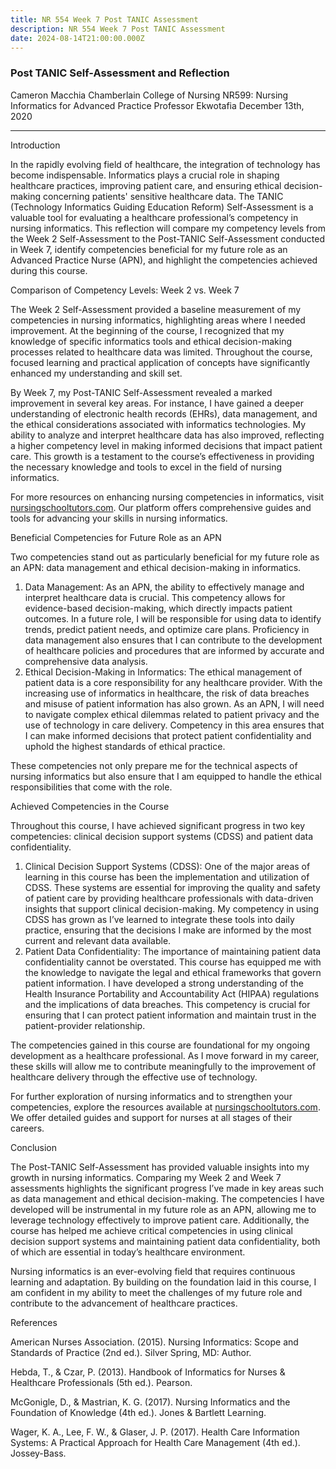 ```yaml
---
title: NR 554 Week 7 Post TANIC Assessment
description: NR 554 Week 7 Post TANIC Assessment
date: 2024-08-14T21:00:00.000Z
---
```


### Post TANIC Self-Assessment and Reflection

Cameron Macchia
Chamberlain College of Nursing
NR599: Nursing Informatics for Advanced Practice
Professor Ekwotafia
December 13th, 2020

***

Introduction

In the rapidly evolving field of healthcare, the integration of technology has become indispensable. Informatics plays a crucial role in shaping healthcare practices, improving patient care, and ensuring ethical decision-making concerning patients' sensitive healthcare data. The TANIC (Technology Informatics Guiding Education Reform) Self-Assessment is a valuable tool for evaluating a healthcare professional’s competency in nursing informatics. This reflection will compare my competency levels from the Week 2 Self-Assessment to the Post-TANIC Self-Assessment conducted in Week 7, identify competencies beneficial for my future role as an Advanced Practice Nurse (APN), and highlight the competencies achieved during this course.

Comparison of Competency Levels: Week 2 vs. Week 7

The Week 2 Self-Assessment provided a baseline measurement of my competencies in nursing informatics, highlighting areas where I needed improvement. At the beginning of the course, I recognized that my knowledge of specific informatics tools and ethical decision-making processes related to healthcare data was limited. Throughout the course, focused learning and practical application of concepts have significantly enhanced my understanding and skill set.

By Week 7, my Post-TANIC Self-Assessment revealed a marked improvement in several key areas. For instance, I have gained a deeper understanding of electronic health records (EHRs), data management, and the ethical considerations associated with informatics technologies. My ability to analyze and interpret healthcare data has also improved, reflecting a higher competency level in making informed decisions that impact patient care. This growth is a testament to the course’s effectiveness in providing the necessary knowledge and tools to excel in the field of nursing informatics.

For more resources on enhancing nursing competencies in informatics, visit [nursingschooltutors.com](https://nursingschooltutors.com). Our platform offers comprehensive guides and tools for advancing your skills in nursing informatics.

Beneficial Competencies for Future Role as an APN

Two competencies stand out as particularly beneficial for my future role as an APN: data management and ethical decision-making in informatics.

1. Data Management: As an APN, the ability to effectively manage and interpret healthcare data is crucial. This competency allows for evidence-based decision-making, which directly impacts patient outcomes. In a future role, I will be responsible for using data to identify trends, predict patient needs, and optimize care plans. Proficiency in data management also ensures that I can contribute to the development of healthcare policies and procedures that are informed by accurate and comprehensive data analysis.
2. Ethical Decision-Making in Informatics: The ethical management of patient data is a core responsibility for any healthcare provider. With the increasing use of informatics in healthcare, the risk of data breaches and misuse of patient information has also grown. As an APN, I will need to navigate complex ethical dilemmas related to patient privacy and the use of technology in care delivery. Competency in this area ensures that I can make informed decisions that protect patient confidentiality and uphold the highest standards of ethical practice.

These competencies not only prepare me for the technical aspects of nursing informatics but also ensure that I am equipped to handle the ethical responsibilities that come with the role.

Achieved Competencies in the Course

Throughout this course, I have achieved significant progress in two key competencies: clinical decision support systems (CDSS) and patient data confidentiality.

1. Clinical Decision Support Systems (CDSS): One of the major areas of learning in this course has been the implementation and utilization of CDSS. These systems are essential for improving the quality and safety of patient care by providing healthcare professionals with data-driven insights that support clinical decision-making. My competency in using CDSS has grown as I’ve learned to integrate these tools into daily practice, ensuring that the decisions I make are informed by the most current and relevant data available.
2. Patient Data Confidentiality: The importance of maintaining patient data confidentiality cannot be overstated. This course has equipped me with the knowledge to navigate the legal and ethical frameworks that govern patient information. I have developed a strong understanding of the Health Insurance Portability and Accountability Act (HIPAA) regulations and the implications of data breaches. This competency is crucial for ensuring that I can protect patient information and maintain trust in the patient-provider relationship.

The competencies gained in this course are foundational for my ongoing development as a healthcare professional. As I move forward in my career, these skills will allow me to contribute meaningfully to the improvement of healthcare delivery through the effective use of technology.

For further exploration of nursing informatics and to strengthen your competencies, explore the resources available at [nursingschooltutors.com](https://nursingschooltutors.com). We offer detailed guides and support for nurses at all stages of their careers.

Conclusion

The Post-TANIC Self-Assessment has provided valuable insights into my growth in nursing informatics. Comparing my Week 2 and Week 7 assessments highlights the significant progress I’ve made in key areas such as data management and ethical decision-making. The competencies I have developed will be instrumental in my future role as an APN, allowing me to leverage technology effectively to improve patient care. Additionally, the course has helped me achieve critical competencies in using clinical decision support systems and maintaining patient data confidentiality, both of which are essential in today’s healthcare environment.

Nursing informatics is an ever-evolving field that requires continuous learning and adaptation. By building on the foundation laid in this course, I am confident in my ability to meet the challenges of my future role and contribute to the advancement of healthcare practices.

References

American Nurses Association. (2015). Nursing Informatics: Scope and Standards of Practice (2nd ed.). Silver Spring, MD: Author.

Hebda, T., & Czar, P. (2013). Handbook of Informatics for Nurses & Healthcare Professionals (5th ed.). Pearson.

McGonigle, D., & Mastrian, K. G. (2017). Nursing Informatics and the Foundation of Knowledge (4th ed.). Jones & Bartlett Learning.

Wager, K. A., Lee, F. W., & Glaser, J. P. (2017). Health Care Information Systems: A Practical Approach for Health Care Management (4th ed.). Jossey-Bass.
